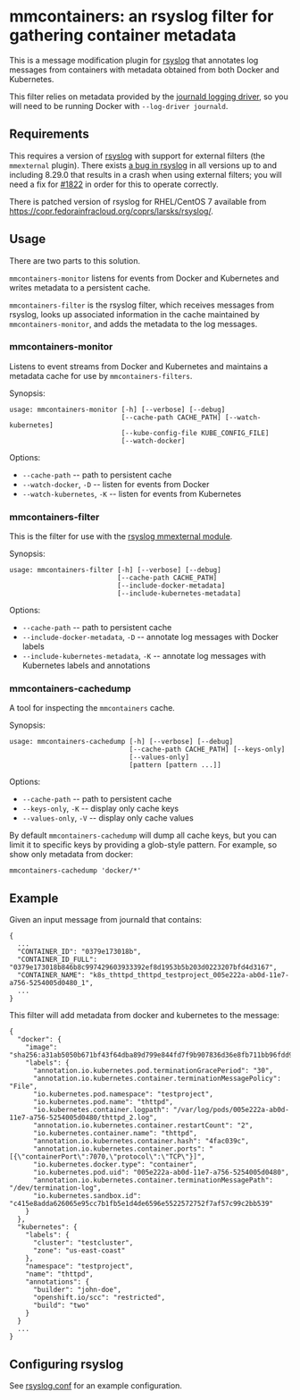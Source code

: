 # mmcontainers: an rsyslog filter for gathering container metadata

This is a message modification plugin for [rsyslog][] that annotates
log messages from containers with metadata obtained from both
Docker and Kubernetes.

This filter relies on metadata provided by the [journald logging
driver][], so you will need to be running Docker with `--log-driver
journald`.

## Requirements

This requires a version of [rsyslog][] with support for external
filters (the `mmexternal` plugin).  There exists [a bug in
rsyslog][#1822] in all versions up to and including 8.29.0 that
results in a crash when using external filters; you will need a fix
for [#1822][] in order for this to operate correctly.

[#1822]: https://github.com/rsyslog/rsyslog/issues/1822

There is patched version of rsyslog for RHEL/CentOS 7 available from
<https://copr.fedorainfracloud.org/coprs/larsks/rsyslog/>.

## Usage

There are two parts to this solution.

`mmcontainers-monitor` listens for events from Docker and Kubernetes
and writes metadata to a persistent cache.

`mmcontainers-filter` is the rsyslog filter, which receives messages
from rsyslog, looks up associated information in the cache maintained
by `mmcontainers-monitor`, and adds the metadata to the log messages.

### mmcontainers-monitor

Listens to event streams from Docker and Kubernetes and maintains a
metadata cache for use by `mmcontainers-filters`.

Synopsis:

    usage: mmcontainers-monitor [-h] [--verbose] [--debug]
                                [--cache-path CACHE_PATH] [--watch-kubernetes]
                                [--kube-config-file KUBE_CONFIG_FILE]
                                [--watch-docker]

Options:

- `--cache-path` -- path to persistent cache
- `--watch-docker`, `-D` -- listen for events from Docker
- `--watch-kubernetes`, `-K` -- listen for events from Kubernetes

### mmcontainers-filter

This is the filter for use with the [rsyslog mmexternal module][].

[rsyslog mmexternal module]: http://www.rsyslog.com/doc/v8-stable/configuration/modules/mmexternal.html

Synopsis:

    usage: mmcontainers-filter [-h] [--verbose] [--debug]
                               [--cache-path CACHE_PATH]
                               [--include-docker-metadata]
                               [--include-kubernetes-metadata]

Options:

- `--cache-path` -- path to persistent cache
- `--include-docker-metadata`, `-D` -- annotate log messages with
  Docker labels
- `--include-kubernetes-metadata`, `-K` -- annotate log messages with
  Kubernetes labels and annotations

### mmcontainers-cachedump

A tool for inspecting the `mmcontainers` cache.

Synopsis:

    usage: mmcontainers-cachedump [-h] [--verbose] [--debug]
                                  [--cache-path CACHE_PATH] [--keys-only]
                                  [--values-only]
                                  [pattern [pattern ...]]

Options:

- `--cache-path` -- path to persistent cache
- `--keys-only`, `-K` -- display only cache keys
- `--values-only`, `-V` -- display only cache values

By default `mmcontainers-cachedump` will dump all cache keys, but you
can limit it to specific keys by providing a glob-style pattern.  For
example, so show only metadata from docker:

    mmcontainers-cachedump 'docker/*'

## Example

Given an input message from journald that contains:

    {
      ...
      "CONTAINER_ID": "0379e173018b",
      "CONTAINER_ID_FULL": "0379e173018b846b8c997429603933392ef8d1953b5b203d0223207bfd4d3167",
      "CONTAINER_NAME": "k8s_thttpd_thttpd_testproject_005e222a-ab0d-11e7-a756-5254005d0480_1",
      ...
    }

This filter will add metadata from docker and kubernetes to the
message:

    {
      "docker": {
        "image": "sha256:a31ab5050b671bf43f64dba89d799e844fd7f9b907836d36e8fb711bb96fdd99",
        "labels": {
          "annotation.io.kubernetes.pod.terminationGracePeriod": "30",
          "annotation.io.kubernetes.container.terminationMessagePolicy": "File",
          "io.kubernetes.pod.namespace": "testproject",
          "io.kubernetes.pod.name": "thttpd",
          "io.kubernetes.container.logpath": "/var/log/pods/005e222a-ab0d-11e7-a756-5254005d0480/thttpd_2.log",
          "annotation.io.kubernetes.container.restartCount": "2",
          "io.kubernetes.container.name": "thttpd",
          "annotation.io.kubernetes.container.hash": "4fac039c",
          "annotation.io.kubernetes.container.ports": "[{\"containerPort\":7070,\"protocol\":\"TCP\"}]",
          "io.kubernetes.docker.type": "container",
          "io.kubernetes.pod.uid": "005e222a-ab0d-11e7-a756-5254005d0480",
          "annotation.io.kubernetes.container.terminationMessagePath": "/dev/termination-log",
          "io.kubernetes.sandbox.id": "c415e8adda626065e95cc7b1fb5e1d4de6596e5522572752f7af57c99c2bb539"
        }
      },
      "kubernetes": {
        "labels": {
          "cluster": "testcluster",
          "zone": "us-east-coast"
        },
        "namespace": "testproject",
        "name": "thttpd",
        "annotations": {
          "builder": "john-doe",
          "openshift.io/scc": "restricted",
          "build": "two"
        }
      }
      ...
    }

## Configuring rsyslog

See [rsyslog.conf](rsyslog.conf) for an example configuration.

[rsyslog]: http://www.rsyslog.com/
[kubernetes]: https://kubernetes.io/
[journald logging driver]: https://docs.docker.com/engine/admin/logging/journald/
